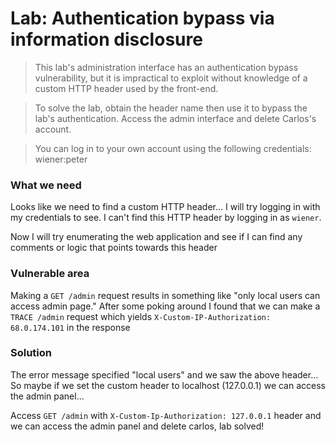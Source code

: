 # Lab: Authentication bypass via information disclosure

>This lab's administration interface has an authentication bypass vulnerability, but it is impractical to exploit without knowledge of a custom HTTP header used by the front-end.

>To solve the lab, obtain the header name then use it to bypass the lab's authentication. Access the admin interface and delete Carlos's account.

>You can log in to your own account using the following credentials: wiener:peter

### What we need
Looks like we need to find a custom HTTP header... I will try logging in with my credentials to see. I can't find this HTTP header by logging in as `wiener`.

Now I will try enumerating the web application and see if I can find any comments or logic that points towards this header

### Vulnerable area
Making a `GET /admin` request results in something like "only local users can access admin page." After some poking around I found that we can make a `TRACE /admin` request which yields `X-Custom-IP-Authorization: 68.0.174.101` in the response

### Solution
The error message specified "local users" and we saw the above header... So maybe if we set the custom header to localhost (127.0.0.1) we can access the admin panel...

Access `GET /admin` with `X-Custom-Ip-Authorization: 127.0.0.1` header and we can access the admin panel and delete carlos, lab solved!